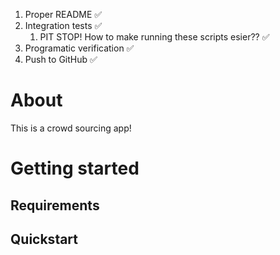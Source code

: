 1. Proper README ✅
2. Integration tests ✅
   1. PIT STOP! How to make running these scripts esier?? ✅
3. Programatic verification ✅
4. Push to GitHub ✅

# About

This is a crowd sourcing app!

# Getting started

## Requirements

## Quickstart